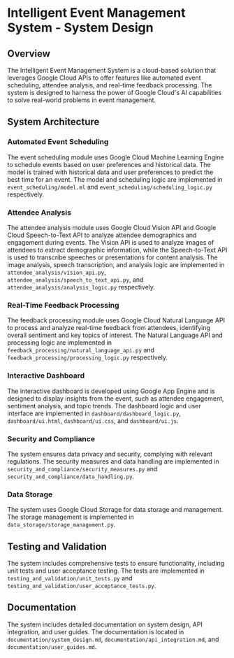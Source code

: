 # Intelligent Event Management System - System Design

## Overview
The Intelligent Event Management System is a cloud-based solution that leverages Google Cloud APIs to offer features like automated event scheduling, attendee analysis, and real-time feedback processing. The system is designed to harness the power of Google Cloud's AI capabilities to solve real-world problems in event management.

## System Architecture

### Automated Event Scheduling
The event scheduling module uses Google Cloud Machine Learning Engine to schedule events based on user preferences and historical data. The model is trained with historical data and user preferences to predict the best time for an event. The model and scheduling logic are implemented in `event_scheduling/model.ml` and `event_scheduling/scheduling_logic.py` respectively.

### Attendee Analysis
The attendee analysis module uses Google Cloud Vision API and Google Cloud Speech-to-Text API to analyze attendee demographics and engagement during events. The Vision API is used to analyze images of attendees to extract demographic information, while the Speech-to-Text API is used to transcribe speeches or presentations for content analysis. The image analysis, speech transcription, and analysis logic are implemented in `attendee_analysis/vision_api.py`, `attendee_analysis/speech_to_text_api.py`, and `attendee_analysis/analysis_logic.py` respectively.

### Real-Time Feedback Processing
The feedback processing module uses Google Cloud Natural Language API to process and analyze real-time feedback from attendees, identifying overall sentiment and key topics of interest. The Natural Language API and processing logic are implemented in `feedback_processing/natural_language_api.py` and `feedback_processing/processing_logic.py` respectively.

### Interactive Dashboard
The interactive dashboard is developed using Google App Engine and is designed to display insights from the event, such as attendee engagement, sentiment analysis, and topic trends. The dashboard logic and user interface are implemented in `dashboard/dashboard_logic.py`, `dashboard/ui.html`, `dashboard/ui.css`, and `dashboard/ui.js`.

### Security and Compliance
The system ensures data privacy and security, complying with relevant regulations. The security measures and data handling are implemented in `security_and_compliance/security_measures.py` and `security_and_compliance/data_handling.py`.

### Data Storage
The system uses Google Cloud Storage for data storage and management. The storage management is implemented in `data_storage/storage_management.py`.

## Testing and Validation
The system includes comprehensive tests to ensure functionality, including unit tests and user acceptance testing. The tests are implemented in `testing_and_validation/unit_tests.py` and `testing_and_validation/user_acceptance_tests.py`.

## Documentation
The system includes detailed documentation on system design, API integration, and user guides. The documentation is located in `documentation/system_design.md`, `documentation/api_integration.md`, and `documentation/user_guides.md`.
